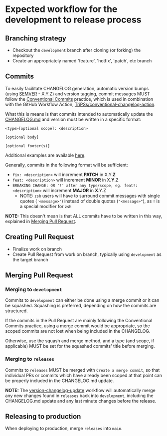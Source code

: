 # Expected workflow for the development to release process

## Branching strategy

- Checkout the `development` branch after cloning (or forking) the repository
- Create an appropriately named 'feature', 'hotfix', 'patch', etc branch

## Commits

To easily facilitate CHANGELOG generation, automatic version bumps (using [SEMVER](https://semver.org) - X.Y.Z) and version tagging, commit messages MUST follow the [Conventional Commits](https://www.conventionalcommits.org/en/v1.0.0/) practice, which is used in combination with the GitHub Workflow Action, [TriPSs/conventional-changelog-action](https://github.com/TriPSs/conventional-changelog-action).

What this is means is that commits intended to automatically update the [CHANGELOG.md](https://github.com/w3c/aria-at-app/blob/development/CHANGELOG.md) and version must be written in a specific format:
```
<type>[optional scope]: <description>

[optional body]

[optional footer(s)]
```

Additional examples are available [here](https://www.conventionalcommits.org/en/v1.0.0/#examples).

Generally, commits in the following format will be sufficient:
- `fix: <description>` will increment **PATCH** in X.Y.**Z**
- `feat: <description>` will increment **MINOR** in X.**Y**.Z
- `BREAKING CHANGE: OR '!' after any type/scope, eg. feat!: <description>` will increment **MAJOR** in **X**.Y.Z
  - NOTE: `zsh` users will have to surround commit messages with single quotes (`'<message>'`) instead of double quotes (`"<message>"`), as `!` is a special modifier for `zsh`

**NOTE:** This doesn't mean is that ALL commits have to be written in this way, explained in [Merging Pull Request](#merging-pull-request).

## Creating Pull Request

- Finalize work on branch
- Create Pull Request from work on branch, typically using `development` as the target branch

## Merging Pull Request

### Merging to `development`

Commits to `development` can either be done using a merge commit or it can be squashed. Squashing is preferred, depending on how the commits are structured.

If the commits in the Pull Request are mainly following the Conventional Commits practice, using a merge commit would be appropriate, so the scoped commits are not lost when being included in the CHANGELOG.

Otherwise, use the squash and merge method, and a type (and scope, if applicable) MUST be set for the squashed commits' title before merging.

### Merging to `releases`

Commits to `releases` MUST be merged with `Create a merge commit`, so that individual PRs or commits which have already been scoped at that point can be properly included in the CHANGELOG.md update.

**NOTE:** The [version-changelog-update](https://github.com/w3c/aria-at-app/blob/development/.github/workflows/version-changelog-update.yml) workflow will automatically merge any new changes found in `releases` back into `development`, including the CHANGELOG.md update and any last minute changes before the release.

## Releasing to production

When deploying to production, merge `releases` into `main`.
